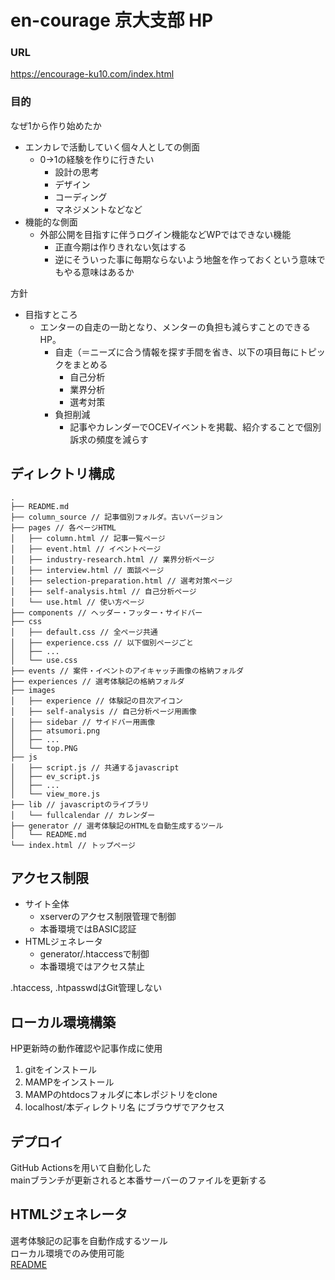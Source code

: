 # en-courage 京大支部 HP

### URL
https://encourage-ku10.com/index.html

### 目的
なぜ1から作り始めたか
- エンカレで活動していく個々人としての側面
  - 0→1の経験を作りに行きたい
    - 設計の思考
    - デザイン
    - コーディング
    - マネジメントなどなど
- 機能的な側面
  - 外部公開を目指すに伴うログイン機能などWPではできない機能
    - 正直今期は作りきれない気はする
    - 逆にそういった事に毎期ならないよう地盤を作っておくという意味でもやる意味はあるか

方針
- 目指すところ
  - エンターの自走の一助となり、メンターの負担も減らすことのできるHP。
    - 自走（＝ニーズに合う情報を探す手間を省き、以下の項目毎にトピックをまとめる
      - 自己分析
      - 業界分析
      - 選考対策
    - 負担削減
      - 記事やカレンダーでOCEVイベントを掲載、紹介することで個別訴求の頻度を減らす

## ディレクトリ構成
~~~
.
├── README.md
├── column_source // 記事個別フォルダ。古いバージョン
├── pages // 各ページHTML
│   ├── column.html // 記事一覧ページ
│   ├── event.html // イベントページ
│   ├── industry-research.html // 業界分析ページ
│   ├── interview.html // 面談ページ
│   ├── selection-preparation.html // 選考対策ページ
│   ├── self-analysis.html // 自己分析ページ
│   └── use.html // 使い方ページ
├── components // ヘッダー・フッター・サイドバー
├── css
│   ├── default.css // 全ページ共通
│   ├── experience.css // 以下個別ページごと
│   ├── ...
│   └── use.css
├── events // 案件・イベントのアイキャッチ画像の格納フォルダ
├── experiences // 選考体験記の格納フォルダ
├── images
│   ├── experience // 体験記の目次アイコン
│   ├── self-analysis // 自己分析ページ用画像
│   ├── sidebar // サイドバー用画像
│   ├── atsumori.png
│   ├── ...
│   └── top.PNG
├── js
│   ├── script.js // 共通するjavascript
│   ├── ev_script.js
│   ├── ...
│   └── view_more.js
├── lib // javascriptのライブラリ
│   └── fullcalendar // カレンダー
├── generator // 選考体験記のHTMLを自動生成するツール
│   └── README.md
└── index.html // トップページ
~~~

## アクセス制限
- サイト全体
  - xserverのアクセス制限管理で制御
  - 本番環境ではBASIC認証
- HTMLジェネレータ
  - generator/.htaccessで制御
  - 本番環境ではアクセス禁止

.htaccess, .htpasswdはGit管理しない

## ローカル環境構築
HP更新時の動作確認や記事作成に使用

1. gitをインストール
2. MAMPをインストール
3. MAMPのhtdocsフォルダに本レポジトリをclone
4. localhost/本ディレクトリ名 にブラウザでアクセス

## デプロイ
GitHub Actionsを用いて自動化した<br>
mainブランチが更新されると本番サーバーのファイルを更新する

## HTMLジェネレータ
選考体験記の記事を自動作成するツール<br>
ローカル環境でのみ使用可能<br>
[README](generator/README.md)
